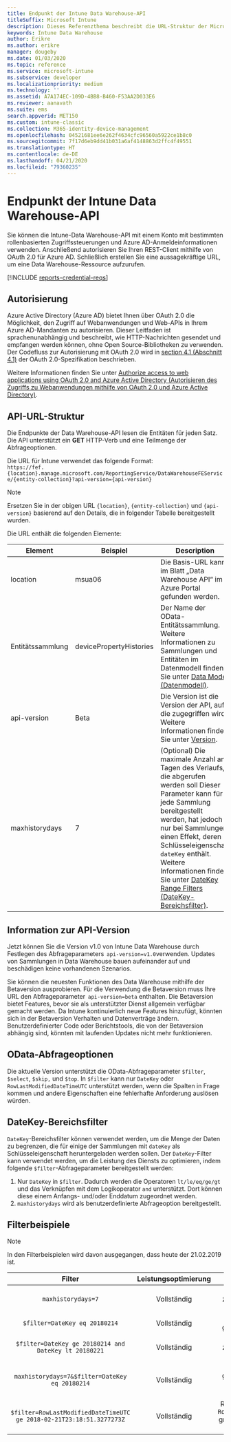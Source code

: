 ```yaml
---
title: Endpunkt der Intune Data Warehouse-API
titleSuffix: Microsoft Intune
description: Dieses Referenzthema beschreibt die URL-Struktur der Microsoft Intune-Data Warehouse-API. Es werden Beispiele für Filter bereitgestellt.
keywords: Intune Data Warehouse
author: Erikre
ms.author: erikre
manager: dougeby
ms.date: 01/03/2020
ms.topic: reference
ms.service: microsoft-intune
ms.subservice: developer
ms.localizationpriority: medium
ms.technology: ''
ms.assetid: A7A174EC-109D-4BB8-B460-F53AA2D033E6
ms.reviewer: aanavath
ms.suite: ems
search.appverid: MET150
ms.custom: intune-classic
ms.collection: M365-identity-device-management
ms.openlocfilehash: 04521681ee6e262f4634cfc96560a5922ce1b8c0
ms.sourcegitcommit: 7f17d6eb9dd41b031a6af4148863d2ffc4f49551
ms.translationtype: HT
ms.contentlocale: de-DE
ms.lasthandoff: 04/21/2020
ms.locfileid: "79360235"
---
```

# <a name="intune-data-warehouse-api-endpoint"></a>Endpunkt der Intune Data Warehouse-API

Sie können die Intune-Data Warehouse-API mit einem Konto mit bestimmten rollenbasierten Zugriffssteuerungen und Azure AD-Anmeldeinformationen verwenden. Anschließend autorisieren Sie Ihren REST-Client mithilfe von OAuth 2.0 für Azure AD. Schließlich erstellen Sie eine aussagekräftige URL, um eine Data Warehouse-Ressource aufzurufen.

[!INCLUDE [reports-credential-reqs](../includes/reports-credential-reqs.md)]

## <a name="authorization"></a>Autorisierung

Azure Active Directory (Azure AD) bietet Ihnen über OAuth 2.0 die Möglichkeit, den Zugriff auf Webanwendungen und Web-APIs in Ihrem Azure AD-Mandanten zu autorisieren. Dieser Leitfaden ist sprachenunabhängig und beschreibt, wie HTTP-Nachrichten gesendet und empfangen werden können, ohne Open Source-Bibliotheken zu verwenden. Der Codefluss zur Autorisierung mit OAuth 2.0 wird in [section 4.1 (Abschnitt 4.1)](https://tools.ietf.org/html/rfc6749#section-4.1) der OAuth 2.0-Spezifikation beschrieben.

Weitere Informationen finden Sie unter [Authorize access to web applications using OAuth 2.0 and Azure Active Directory (Autorisieren des Zugriffs zu Webanwendungen mithilfe von OAuth 2.0 und Azure Active Directory)](https://docs.microsoft.com/azure/active-directory/develop/active-directory-protocols-oauth-code).

## <a name="api-url-structure"></a>API-URL-Struktur

Die Endpunkte der Data Warehouse-API lesen die Entitäten für jeden Satz. Die API unterstützt ein **GET** HTTP-Verb und eine Teilmenge der Abfrageoptionen.

Die URL für Intune verwendet das folgende Format:  
`https://fef.{location}.manage.microsoft.com/ReportingService/DataWarehouseFEService/{entity-collection}?api-version={api-version}`

> [!NOTE]
> Ersetzen Sie in der obigen URL `{location}`, `{entity-collection}` und `{api-version}` basierend auf den Details, die in folgender Tabelle bereitgestellt wurden.

Die URL enthält die folgenden Elemente:

| Element | Beispiel | Description |
|-------------------|------------|--------------------------------------------------------------------------------------------------------------------|
| location | msua06 | Die Basis-URL kann im Blatt „Data Warehouse API“ im Azure Portal gefunden werden. |
| Entitätssammlung | devicePropertyHistories | Der Name der OData-Entitätssammlung. Weitere Informationen zu Sammlungen und Entitäten im Datenmodell finden Sie unter [Data Model (Datenmodell)](reports-ref-data-model.md). |
| api-version | Beta | Die Version ist die Version der API, auf die zugegriffen wird. Weitere Informationen finden Sie unter [Version](reports-api-url.md#api-version-information). |
| maxhistorydays | 7 | (Optional) Die maximale Anzahl an Tagen des Verlaufs, die abgerufen werden soll Dieser Parameter kann für jede Sammlung bereitgestellt werden, hat jedoch nur bei Sammlungen einen Effekt, deren Schlüsseleigenschaft `dateKey` enthält. Weitere Informationen finden Sie unter [DateKey Range Filters (DateKey-Bereichsfilter)](reports-api-url.md#datekey-range-filters). |

## <a name="api-version-information"></a>Information zur API-Version

Jetzt können Sie die Version v1.0 von Intune Data Warehouse durch Festlegen des Abfrageparameters  `api-version=v1.0`verwenden. Updates von Sammlungen in Data Warehouse bauen aufeinander auf und beschädigen keine vorhandenen Szenarios.

Sie können die neuesten Funktionen des Data Warehouse mithilfe der Betaversion ausprobieren. Für die Verwendung die Betaversion muss Ihre URL den Abfrageparameter  `api-version=beta` enthalten. Die Betaversion bietet Features, bevor sie als unterstützter Dienst allgemein verfügbar gemacht werden. Da Intune kontinuierlich neue Features hinzufügt, könnten sich in der Betaversion Verhalten und Datenverträge ändern. Benutzerdefinierter Code oder Berichtstools, die von der Betaversion abhängig sind, könnten mit laufenden Updates nicht mehr funktionieren.

## <a name="odata-query-options"></a>OData-Abfrageoptionen

Die aktuelle Version unterstützt die OData-Abfrageparameter `$filter`, `$select`, `$skip,` und `$top`. In `$filter` kann nur `DateKey` oder `RowLastModifiedDateTimeUTC` unterstützt werden, wenn die Spalten in Frage kommen und andere Eigenschaften eine fehlerhafte Anforderung auslösen würden.

## <a name="datekey-range-filters"></a>DateKey-Bereichsfilter

`DateKey`-Bereichsfilter können verwendet werden, um die Menge der Daten zu begrenzen, die für einige der Sammlungen mit `dateKey` als Schlüsseleigenschaft heruntergeladen werden sollen. Der `DateKey`-Filter kann verwendet werden, um die Leistung des Diensts zu optimieren, indem folgende `$filter`-Abfrageparameter bereitgestellt werden:

1. Nur `DateKey` in `$filter`. Dadurch werden die Operatoren `lt/le/eq/ge/gt` und das Verknüpfen mit dem Logikoperator `and` unterstützt. Dort können diese einem Anfangs- und/oder Enddatum zugeordnet werden.
2. `maxhistorydays` wird als benutzerdefinierte Abfrageoption bereitgestellt.<br>

## <a name="filter-examples"></a>Filterbeispiele

> [!NOTE]
> In den Filterbeispielen wird davon ausgegangen, dass heute der 21.02.2019 ist.

|                             Filter                             |           Leistungsoptimierung           |                                          Description                                          |
|:--------------------------------------------------------------:|:--------------------------------------------:|:---------------------------------------------------------------------------------------------:|
|    `maxhistorydays=7`                                            |    Vollständig                                      |    Gibt Daten mit `DateKey` zwischen 20180214 und 20180221 zurück.                                     |
|    `$filter=DateKey eq 20180214`                                 |    Vollständig                                      |    Gibt Daten mit `DateKey` gleich 20180214 zurück.                                                    |
|    `$filter=DateKey ge 20180214 and DateKey lt 20180221`         |    Vollständig                                      |    Gibt Daten mit `DateKey` zwischen 20180214 und 20180220 zurück.                                     |
|    `maxhistorydays=7&$filter=DateKey eq 20180214`                |    Vollständig                                      |    Gibt Daten mit `DateKey` gleich 20180214 zurück. `maxhistorydays` wird ignoriert.                            |
|    `$filter=RowLastModifiedDateTimeUTC ge 2018-02-21T23:18:51.3277273Z`                                |    Vollständig                                       |    Rückgabedaten, bei denen `RowLastModifiedDateTimeUTC` größer oder gleich `2018-02-21T23:18:51.3277273Z` ist                             |
